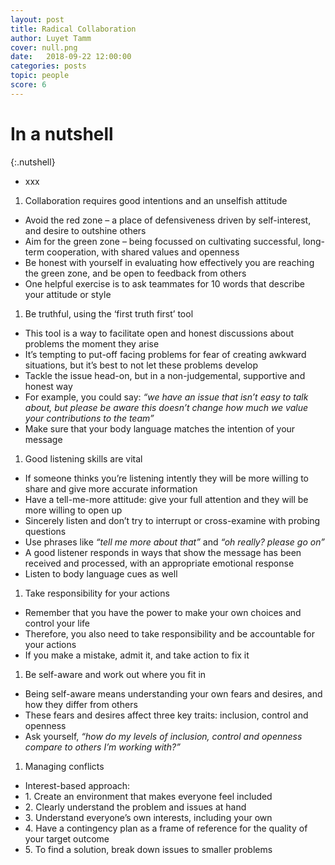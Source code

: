 ```yaml
---
layout: post
title: Radical Collaboration
author: Luyet Tamm
cover: null.png
date:   2018-09-22 12:00:00
categories: posts
topic: people
score: 6
---
```


# In a nutshell

{:.nutshell}
-   xxx

1.  Collaboration requires good intentions and an unselfish attitude
-   Avoid the red zone – a place of defensiveness driven by
    self-interest, and desire to outshine others
-   Aim for the green zone – being focussed on cultivating successful,
    long-term cooperation, with shared values and openness
-   Be honest with yourself in evaluating how effectively you are
    reaching the green zone, and be open to feedback from others
-   One helpful exercise is to ask teammates for 10 words that describe
    your attitude or style

1.  Be truthful, using the ‘first truth first’ tool
-   This tool is a way to facilitate open and honest discussions about
    problems the moment they arise
-   It’s tempting to put-off facing problems for fear of creating
    awkward situations, but it’s best to not let these problems develop
-   Tackle the issue head-on, but in a non-judgemental, supportive and
    honest way
-   For example, you could say: *“we have an issue that isn’t easy to
    talk about, but please be aware this doesn’t change how much we
    value your contributions to the team”*
-   Make sure that your body language matches the intention of your
    message

1.  Good listening skills are vital
-   If someone thinks you’re listening intently they will be more
    willing to share and give more accurate information
-   Have a tell-me-more attitude: give your full attention and they will
    be more willing to open up
-   Sincerely listen and don’t try to interrupt or cross-examine with
    probing questions
-   Use phrases like *“tell me more about that”* and *“oh really? please
    go on”*
-   A good listener responds in ways that show the message has been
    received and processed, with an appropriate emotional response
-   Listen to body language cues as well

1.  Take responsibility for your actions
-   Remember that you have the power to make your own choices and
    control your life
-   Therefore, you also need to take responsibility and be accountable
    for your actions
-   If you make a mistake, admit it, and take action to fix it

1.  Be self-aware and work out where you fit in
-   Being self-aware means understanding your own fears and desires, and
    how they differ from others
-   These fears and desires affect three key traits: inclusion, control
    and openness
-   Ask yourself, *“how do my levels of inclusion, control and openness
    compare to others I’m working with?”*

1.  Managing conflicts
-   Interest-based approach:
-   1\. Create an environment that makes everyone feel included
-   2\. Clearly understand the problem and issues at hand
-   3\. Understand everyone’s own interests, including your own
-   4\. Have a contingency plan as a frame of reference for the quality of
    your target outcome
-   5\. To find a solution, break down issues to smaller problems